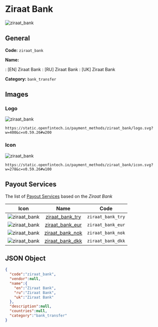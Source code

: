
# Ziraat Bank 
![ziraat_bank](https://static.openfintech.io/payment_methods/ziraat_bank/logo.svg?w=400&c=v0.59.26#w200)  

## General 
**Code:** `ziraat_bank` 
 
**Name:** 
 
:	[EN] Ziraat Bank 
:	[RU] Ziraat Bank 
:	[UK] Ziraat Bank 
 
**Category:** `bank_transfer` 
 

## Images 

### Logo 
![ziraat_bank](https://static.openfintech.io/payment_methods/ziraat_bank/logo.svg?w=400&c=v0.59.26#w200)  

```
https://static.openfintech.io/payment_methods/ziraat_bank/logo.svg?w=400&c=v0.59.26#w200
```  

### Icon 
![ziraat_bank](https://static.openfintech.io/payment_methods/ziraat_bank/icon.svg?w=278&c=v0.59.26#w100)  

```
https://static.openfintech.io/payment_methods/ziraat_bank/icon.svg?w=278&c=v0.59.26#w100
```  

## Payout Services 
 
The list of [Payout Services](/payout-services/) based on the _Ziraat Bank_ 

|Icon|Name|Code| 
|:---:|:---:|:---:| 
|![ziraat_bank](https://static.openfintech.io/payout_methods/ziraat_bank/icon.png?w=278&c=v0.59.26#w40) |[ziraat_bank_try](/payout-services/ziraat_bank_try/)|`ziraat_bank_try`| 
|![ziraat_bank](https://static.openfintech.io/payout_methods/ziraat_bank/icon.png?w=278&c=v0.59.26#w40) |[ziraat_bank_eur](/payout-services/ziraat_bank_eur/)|`ziraat_bank_eur`| 
|![ziraat_bank](https://static.openfintech.io/payout_methods/ziraat_bank/icon.png?w=278&c=v0.59.26#w40) |[ziraat_bank_nok](/payout-services/ziraat_bank_nok/)|`ziraat_bank_nok`| 
|![ziraat_bank](https://static.openfintech.io/payout_methods/ziraat_bank/icon.png?w=278&c=v0.59.26#w40) |[ziraat_bank_dkk](/payout-services/ziraat_bank_dkk/)|`ziraat_bank_dkk`| 
 

## JSON Object 

```json
{
  "code":"ziraat_bank",
  "vendor":null,
  "name":{
    "en":"Ziraat Bank",
    "ru":"Ziraat Bank",
    "uk":"Ziraat Bank"
  },
  "description":null,
  "countries":null,
  "category":"bank_transfer"
}
```  
